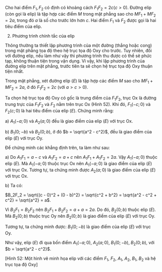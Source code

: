 Cho hai điểm $F_1, F_2$ có định có khoảng cách $F_1F_2 = 2c (c > 0)$.
Đường elip (còn gọi là elip) là tập hợp các điểm $M$ trong mặt phẳng sao cho $MF_1 + MF_2 = 2a$, trong đó $a$ là số cho trước lớn hơn $c$.
Hai điểm $F_1$ và $F_2$ được gọi là hai tiêu điểm của elip.

2. Phương trình chính tắc của elip

Thông thường ta thiết lập phương trình của một đường (thẳng hoặc cong) trong mặt phẳng tọa độ theo hệ trục tọa độ Oxy cho trước. Tuy nhiên, đối với đường elip, nếu làm như vậy thì phương trình thu được có thể sẽ phức tạp, không thuận tiện trong vận dụng. Vì vậy, khi lập phương trình của đường elip trên mặt phẳng, trước tiên ta sẽ chọn hệ trục tọa độ Oxy thuận tiện nhất.

Trong mặt phẳng, xét đường elip $(E)$ là tập hợp các điểm $M$ sao cho $MF_1 + MF_2 = 2a$, ở đó $F_1F_2 = 2c$ (với $a > c > 0$).

Ta chọn hệ trục tọa độ Oxy có gốc là trung điểm của $F_1F_2$, trục Ox là đường trung trực của $F_1F_2$ và $F_2$ nằm trên trục Ox (Hình 52). Khi đó, $F_1(-c ; 0)$ và $F_2(c ; 0)$ là hai tiêu điểm của elip $(E)$. Chứng minh rằng:

a) $A_1(-a ; 0)$ và $A_2(a ; 0)$ đều là giao điểm của elip $(E)$ với trục Ox.

b) $B_1(0 ; -b)$ và $B_2(0 ; b)$, ở đó $b = \sqrt{a^2 - c^2}$, đều là giao điểm của elip $(E)$ với trục Oy.

Để chứng minh các khẳng định trên, ta làm như sau:

a) Do $A_1F_1 = a - c$ và $A_1F_2 = a + c$ nên $A_1F_1 + A_1F_2 = 2a$. Vậy $A_1(-a ; 0)$ thuộc elip $(E)$.
Mà $A_1(-a ; 0)$ thuộc trục Ox nên $A_1(-a ; 0)$ là giao điểm của elip $(E)$ với trục Ox.
Tương tự, ta chứng minh được $A_2(a ; 0)$ là giao điểm của elip $(E)$ với trục Ox.

b) Ta có:

$B_2F_2 = \sqrt{(c - 0)^2 + (0 - b)^2} = \sqrt{c^2 + b^2} = \sqrt{a^2 - c^2 + c^2} = \sqrt{a^2} = a$.

Vì $B_2F_1 = B_2F_2$ nên $B_2F_1 + B_2F_2 = a + a = 2a$. Do đó, $B_2(0 ; b)$ thuộc elip $(E)$. Mà $B_2(0 ; b)$ thuộc trục Oy nên $B_2(0 ; b)$ là giao điểm của elip $(E)$ với trục Oy.

Tương tự, ta chứng minh được: $B_1(0 ; -b)$ là giao điểm của elip $(E)$ với trục Oy.

Như vậy, elip $(E)$ đi qua bốn điểm $A_1(-a ; 0)$, $A_2(a ; 0)$, $B_1(0 ; -b)$, $B_2(0 ; b)$, với $b = \sqrt{a^2 - c^2}$.

[Hình 52: Một hình vẽ minh họa elip với các điểm $F_1$, $F_2$, $A_1$, $A_2$, $B_1$, $B_2$ và hệ trục tọa độ Oxy]